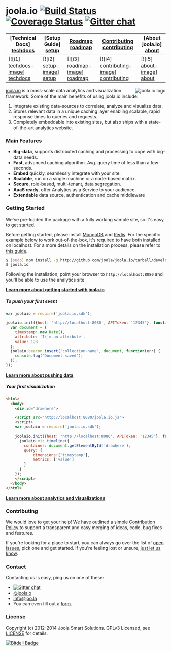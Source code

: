 # joola.io [![Build Status][3]][4] [![Coverage Status][1]][2] [![Gitter chat](https://badges.gitter.im/joola/joola.io.png)](https://gitter.im/joola/joola.io)

| **[Technical Docs] [techdocs]**     | **[Setup Guide] [setup]**     | **[Roadmap] [roadmap]**           | **[Contributing] [contributing]**           | **[About joola.io] [about]**     |
|-------------------------------------|-------------------------------|-----------------------------------|---------------------------------------------|-------------------------------------|
| [![i1] [techdocs-image]] [techdocs] | [![i2] [setup-image]] [setup] | [![i3] [roadmap-image]] [roadmap] | [![i4] [contributing-image]] [contributing] | [![i5] [about-image]] [about] |

<img src="http://i.imgur.com/Kx6l8s3.png" alt="joola.io logo" title="joola.io" align="right" />

[joola.io][22] is a mass-scale data analytics and visualization framework. Some of the main benefits of using joola.io include:

1. Integrate existing data-sources to correlate, analyze and visualize data.
2. Stores relevant data in a unique caching layer enabling scalable, rapid response times to queries and requests.
3. Completely embeddable into existing sites, but also ships with a state-of-the-art analytics website.

### Main Features

- **Big-data**, supports distributed caching and processing to cope with big-data needs.
- **Fast**, advanced caching algorithm. Avg. query time of less than a few seconds.
- **Embed** quickly, seamlessly integrate with your site.
- **Scalable**, run on a single machine or a node-based matrix.
- **Secure**, role-based, multi-tenant, data segregation.
- **AaaS ready**, offer Analytics as a Service to your audience.
- **Extendable** data source, authentication and cache middleware

### Getting Started
We've pre-loaded the package with a fully working sample site, so it's easy to get started.

Before getting started, please install [MongoDB](http://mongodb.org) and [Redis](http://redis.io). For the specific example below to work out-of-the-box, it's required to have both installed on localhost.
 For a more details on the installation process, please refer to [this guide](http://github.com/joola/joola.io/wiki/install-joola.io).

```bash
$ [sudo] npm install -g http://github.com/joola/joola.io/tarball/develop
$ joola.io
```

Following the installation, point your browser to `http://localhost:8080` and you'll be able to use the analytics site.

[**Learn more about getting started with joola.io**](http://github.com/joola/joola.io/wiki/technical-documentation)

##### To push your first event
```js
var joolaio = require('joola.io.sdk');

joolaio.init({host: 'http://localhost:8080', APIToken: '12345'}, function(err) {
  var document = {
    timestamp: new Date(),
    attribute: 'I\'m an attribute',
    value: 123
  };
  joolaio.beacon.insert('collection-name', document, function(err) { 
    console.log('Document saved');
  });
});
```

[**Learn more about pushing data**](http://github.com/joola/joola.io/wiki/pushing-data)

##### Your first visualization
```html
<html>
  <body>
    <div id="drawhere">

    <script src="http://localhost:8080/joola.io.js">
    <script>
    var joolaio = require('joola.io.sdk');

    joolaio.init({host: 'http://localhost:8080', APIToken: '12345'}, function(err) {
      joolaio.viz.timeline({
      	container: document.getElementById('drawhere'),
      	query: {
      		dimensions:['timestamp'],
      		metrics: ['value']
      	}
      }
    });
    </script>
  </body>
</html>
```

[**Learn more about analytics and visualizations**](http://github.com/joola/joola.io/wiki/analytics-and-visualizations)

### Contributing
We would love to get your help! We have outlined a simple [Contribution Policy][18] to support a transparent and easy merging
of ideas, code, bug fixes and features.

If you're looking for a place to start, you can always go over the list of [open issues][17], pick one and get started.
If you're feeling lost or unsure, [just let us know](#Contact).

### Contact
Contacting us is easy, ping us on one of these:

- [![Gitter chat](https://badges.gitter.im/joola/joola.io.png)](https://gitter.im/joola/joola.io)
- [@joolaio][19]
- [info@joo.la][20]
- You can even fill out a [form][21].

### License
Copyright (c) 2012-2014 Joola Smart Solutions. GPLv3 Licensed, see [LICENSE][24] for details.


[1]: https://coveralls.io/repos/joola/joola.io/badge.png?branch=develop
[2]: https://coveralls.io/r/joola/joola.io?branch=develop
[3]: https://travis-ci.org/joola/joola.io.png?branch=develop
[4]: https://travis-ci.org/joola/joola.io?branch=develop
[5]: https://david-dm.org/joola/joola.io.png
[6]: https://david-dm.org/joola/joola.io
[7]: https://david-dm.org/joola/joola.io/dev-status.png
[8]: https://david-dm.org/joola/joola.io#info=devDependencies
[9]: https://github.com/joola/joola.io.engine
[10]: https://github.com/joola/joola.io.analytics
[11]: https://github.com/joola/joola.io.sdk
[12]: https://github.com/joola/joola.io.config
[13]: https://github.com/joola/joola.io.logger
[14]: https://github.com/joola/joola.io
[15]: http://nodejs.org
[16]: http://serverfault.com/
[17]: http://https://joolatech.atlassian.net/browse/JARVIS
[18]: https://github.com/joola/joola.io/blob/master/CONTRIBUTING.md
[19]: http://twitter.com/joolaio
[20]: mailto://info@joo.la
[21]: http://joo.la/#contact
[22]: http://joola.io/
[23]: http://ci.joo.la
[24]: https://github.com/joola/joola.io/blob/master/LICENSE.md
[25]: https://joolatech.atlassian.net/wiki/display/JAD/Welcome
[26]: https://joolatech.atlassian.net/wiki/display/JAD/Getting+Started
[27]: https://joolatech.atlassian.net/wiki/display/JAD/Installing+joola.io
[28]: https://joolatech.atlassian.net/wiki/display/JAD/Developers
[29]: https://joolatech.atlassian.net/wiki/display/JAD/Developers/Coding+Guidelines

[architecture-doc]: https://github.com/joola/joola.io/wiki/Technical-architecture
[talk-to-us]: https://github.com/joola/joola.io/wiki/Talk-to-us

[about-image]: https://github.com/joola/joola.io/wiki/images/about.png
[techdocs-image]: https://github.com/joola/joola.io/wiki/images/techdocs.png
[setup-image]: https://github.com/joola/joola.io/wiki/images/setup.png
[roadmap-image]: https://github.com/joola/joola.io/wiki/images/roadmap.png
[contributing-image]: https://github.com/joola/joola.io/wiki/images/contributing.png

[about]: https://github.com/joola/joola.io/wiki/joola.io-overview
[techdocs]: https://github.com/joola/joola.io/wiki/Technical-documentation
[setup]: https://github.com/joola/joola.io/wiki/Setting-up-joola.io
[roadmap]: https://github.com/joola/joola.io/wiki/Product-roadmap
[contributing]: https://github.com/joola/joola.io/wiki/Contributing

[![Bitdeli Badge](https://d2weczhvl823v0.cloudfront.net/joola/joola.io/trend.png)](https://bitdeli.com/free "Bitdeli Badge")
